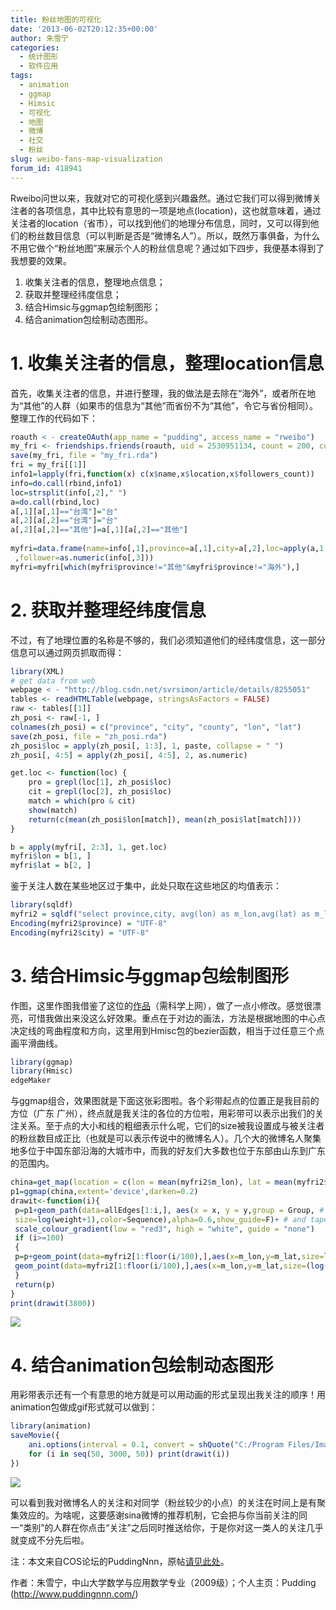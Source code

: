 ```yaml
---
title: 粉丝地图的可视化
date: '2013-06-02T20:12:35+00:00'
author: 朱雪宁
categories:
  - 统计图形
  - 软件应用
tags:
  - animation
  - ggmap
  - Himsic
  - 可视化
  - 地图
  - 微博
  - 社交
  - 粉丝
slug: weibo-fans-map-visualization
forum_id: 418941
---
```


Rweibo问世以来，我就对它的可视化感到兴趣盎然。通过它我们可以得到微博关注者的各项信息，其中比较有意思的一项是地点(location)，这也就意味着，通过关注者的location（省市），可以找到他们的地理分布信息，同时，又可以得到他们的粉丝数目信息（可以判断是否是“微博名人”）。所以，既然万事俱备，为什么不用它做个“粉丝地图”来展示个人的粉丝信息呢？通过如下四步，我便基本得到了我想要的效果。

1. 收集关注者的信息，整理地点信息；
1. 获取并整理经纬度信息；
1. 结合Himsic与ggmap包绘制图形；
1. 结合animation包绘制动态图形。

<!--more-->

# 1. 收集关注者的信息，整理location信息

首先，收集关注者的信息，并进行整理，我的做法是去除在“海外”，或者所在地为“其他”的人群（如果市的信息为“其他”而省份不为“其他”，令它与省份相同）。整理工作的代码如下：

```r
roauth < - createOAuth(app_name = "pudding", access_name = "rweibo")
my_fri <- friendships.friends(roauth, uid = 2530951134, count = 200, cursor = 0)
save(my_fri, file = "my_fri.rda")
fri = my_fri[[1]]
info1=lapply(fri,function(x) c(x$name,x$location,x$followers_count))
info=do.call(rbind,info1)
loc=strsplit(info[,2]," ")
a=do.call(rbind,loc)
a[,1][a[,1]=="台湾"]="台"
a[,2][a[,2]=="台湾"]="台"
a[,2][a[,2]=="其他"]=a[,1][a[,2]=="其他"]
 
myfri=data.frame(name=info[,1],province=a[,1],city=a[,2],loc=apply(a,1,paste,collapse=" ")
 ,follower=as.numeric(info[,3]))
myfri=myfri[which(myfri$province!="其他"&myfri$province!="海外"),]
```

# 2. 获取并整理经纬度信息

不过，有了地理位置的名称是不够的，我们必须知道他们的经纬度信息，这一部分信息可以通过网页抓取而得：

```r
library(XML)
# get data from web
webpage < - "http://blog.csdn.net/svrsimon/article/details/8255051"
tables <- readHTMLTable(webpage, stringsAsFactors = FALSE)
raw <- tables[[1]]
zh_posi <- raw[-1, ]
colnames(zh_posi) = c("province", "city", "county", "lon", "lat")
save(zh_posi, file = "zh_posi.rda")
zh_posi$loc = apply(zh_posi[, 1:3], 1, paste, collapse = " ")
zh_posi[, 4:5] = apply(zh_posi[, 4:5], 2, as.numeric)

get.loc <- function(loc) {
    pro = grepl(loc[1], zh_posi$loc)
    cit = grepl(loc[2], zh_posi$loc)
    match = which(pro & cit)
    show(match)
    return(c(mean(zh_posi$lon[match]), mean(zh_posi$lat[match])))
}

b = apply(myfri[, 2:3], 1, get.loc)
myfri$lon = b[1, ]
myfri$lat = b[2, ]
```

鉴于关注人数在某些地区过于集中，此处只取在这些地区的均值表示：

```r
library(sqldf)
myfri2 = sqldf("select province,city, avg(lon) as m_lon,avg(lat) as m_lat, avg(follower) as m_fol from myfri group by province,city")
Encoding(myfri2$province) = "UTF-8"
Encoding(myfri2$city) = "UTF-8"
```    

# 3. 结合Himsic与ggmap包绘制图形

作图，这里作图我借鉴了这位的[作品](http://quantifyingmemory.blogspot.com/2013/04/mapping-gdelt-data-in-r-and-some.html)（需科学上网），做了一点小修改。感觉很漂亮，可惜我做出来没这么好效果。重点在于对边的画法，方法是根据地图的中心点决定线的弯曲程度和方向，这里用到Hmisc包的bezier函数，相当于过任意三个点画平滑曲线。

 ```r
library(ggmap)
library(Hmisc)
edgeMaker 
 ```

与ggmap组合，效果图就是下面这张彩图啦。各个彩带起点的位置正是我目前的方位（广东 广州），终点就是我关注的各位的方位啦，用彩带可以表示出我们的关注关系。至于点的大小和线的粗细表示什么呢，它们的size被我设置成与被关注者的粉丝数目成正比（也就是可以表示传说中的微博名人）。几个大的微博名人聚集地多位于中国东部沿海的大城市中，而我的好友们大多数也位于东部由山东到广东的范围内。

```r
china=get_map(location = c(lon = mean(myfri2$m_lon), lat = mean(myfri2$m_lat)), zoom=5,maptype= "roadmap")
p1=ggmap(china,extent='device',darken=0.2)
drawit<-function(i){
 p=p1+geom_path(data=allEdges[1:i,], aes(x = x, y = y,group = Group, # Edges with gradient
 size=log(weight+1),color=Sequence),alpha=0.6,show_guide=F)+ # and taper
 scale_colour_gradient(low = "red3", high = "white", guide = "none")
 if (i>=100)
 {
 p=p+geom_point(data=myfri2[1:floor(i/100),],aes(x=m_lon,y=m_lat,size=log(m_fol+1)*1.3),alpha=0.5,show_guide=F,colour = "black") +
 geom_point(data=myfri2[1:floor(i/100),],aes(x=m_lon,y=m_lat,size=(log(m_fol+1))),alpha=0.6,show_guide=F,colour="red3")
 }
 return(p)
}
print(drawit(3800))
``` 

![](http://farm9.staticflickr.com/8395/8708205712_fc5f4d397d.jpg)

# 4. 结合animation包绘制动态图形

用彩带表示还有一个有意思的地方就是可以用动画的形式呈现出我关注的顺序！用animation包做成gif形式就可以做到：

```r
library(animation)
saveMovie({
    ani.options(interval = 0.1, convert = shQuote("C:/Program Files/ImageMagick-6.8.5-Q16/convert.exe"))
    for (i in seq(50, 3000, 50)) print(drawit(i))
})
```    

![](https://cloud.githubusercontent.com/assets/26109492/24919709/293f3b10-1f17-11e7-911b-0c94122425a8.gif)
  
可以看到我对微博名人的关注和对同学（粉丝较少的小点）的关注在时间上是有聚集效应的。为啥呢，这要感谢sina微博的推荐机制，它会把与你当前关注的同一“类别”的人群在你点击“关注”之后同时推送给你，于是你对这一类人的关注几乎就变成不分先后啦。

注：本文来自COS论坛的PuddingNnn，原帖[请见此处](https://cos.name/cn/topic/110269)。

作者：朱雪宁，中山大学数学与应用数学专业（2009级）；个人主页：Pudding (<http://www.puddingnnn.com/>)
